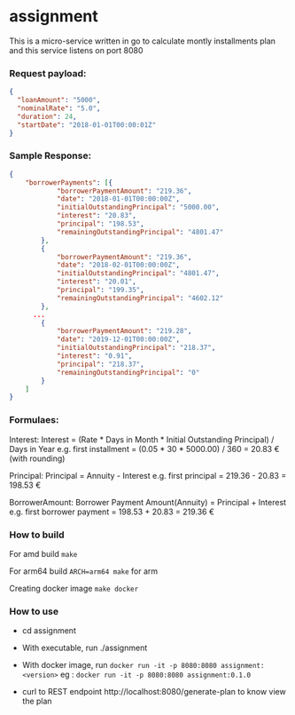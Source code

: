 # assignment
This is a micro-service written in go to calculate montly installments plan and this service listens on port 8080
### Request payload:
```json
{
  "loanAmount": "5000",
  "nominalRate": "5.0",
  "duration": 24,
  "startDate": "2018-01-01T00:00:01Z"
}
```

### Sample Response:
```json
{
	"borrowerPayments": [{
			"borrowerPaymentAmount": "219.36",
			"date": "2018-01-01T00:00:00Z",
			"initialOutstandingPrincipal": "5000.00",
			"interest": "20.83",
			"principal": "198.53",
			"remainingOutstandingPrincipal": "4801.47"
		},
		{
			"borrowerPaymentAmount": "219.36",
			"date": "2018-02-01T00:00:00Z",
			"initialOutstandingPrincipal": "4801.47",
			"interest": "20.01",
			"principal": "199.35",
			"remainingOutstandingPrincipal": "4602.12"
		},
      ...
		{
			"borrowerPaymentAmount": "219.28",
			"date": "2019-12-01T00:00:00Z",
			"initialOutstandingPrincipal": "218.37",
			"interest": "0.91",
			"principal": "218.37",
			"remainingOutstandingPrincipal": "0"
		}
	]
}
```
### Formulaes:
Interest:
Interest = (Rate * Days in Month * Initial Outstanding Principal) / Days in
Year e.g. first installment = (0.05 * 30 * 5000.00) / 360 = 20.83 € (with
rounding)

Principal:
Principal = Annuity - Interest e.g. first principal = 219.36 - 20.83 = 198.53 €

BorrowerAmount:
Borrower Payment Amount(Annuity) = Principal + Interest e.g. first borrower
payment = 198.53 + 20.83 = 219.36 €

### How to build

For amd build
  ``` make ```

For arm64 build
  ```ARCH=arm64 make``` for arm

Creating docker image
  ``` make docker ```
### How to use

- cd assignment

- With executable, run ./assignment

- With docker image, run ``` docker run -it -p 8080:8080 assignment:<version> ```
   eg : ``` docker run -it -p 8080:8080 assignment:0.1.0 ```

- curl to REST endpoint http://localhost:8080/generate-plan to know view the plan
